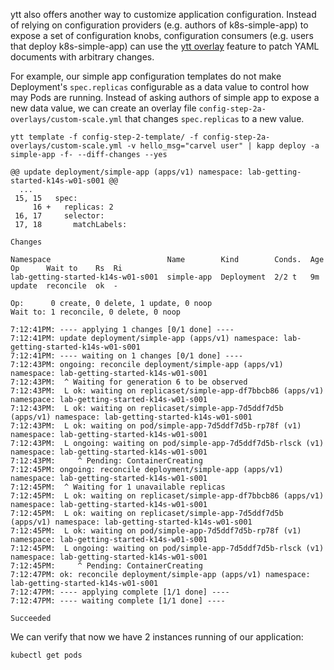 ytt also offers another way to customize application configuration. Instead of relying on configuration providers (e.g. authors of k8s-simple-app) to expose a set of configuration knobs, configuration consumers (e.g. users that deploy k8s-simple-app) can use the [ytt overlay](https://github.com/k14s/ytt/blob/master/docs/lang-ref-ytt-overlay.md) feature to patch YAML documents with arbitrary changes.

For example, our simple app configuration templates do not make Deployment's `spec.replicas` configurable as a data value to control how may Pods are running. Instead of asking authors of simple app to expose a new data value, we can create an overlay file `config-step-2a-overlays/custom-scale.yml` that changes `spec.replicas` to a new value.

```execute-1
ytt template -f config-step-2-template/ -f config-step-2a-overlays/custom-scale.yml -v hello_msg="carvel user" | kapp deploy -a simple-app -f- --diff-changes --yes
```

```
@@ update deployment/simple-app (apps/v1) namespace: lab-getting-started-k14s-w01-s001 @@
  ...
 15, 15   spec:
     16 +   replicas: 2
 16, 17     selector:
 17, 18       matchLabels:

Changes

Namespace                          Name        Kind        Conds.  Age  Op      Wait to    Rs  Ri
lab-getting-started-k14s-w01-s001  simple-app  Deployment  2/2 t   9m   update  reconcile  ok  -

Op:      0 create, 0 delete, 1 update, 0 noop
Wait to: 1 reconcile, 0 delete, 0 noop

7:12:41PM: ---- applying 1 changes [0/1 done] ----
7:12:41PM: update deployment/simple-app (apps/v1) namespace: lab-getting-started-k14s-w01-s001
7:12:41PM: ---- waiting on 1 changes [0/1 done] ----
7:12:43PM: ongoing: reconcile deployment/simple-app (apps/v1) namespace: lab-getting-started-k14s-w01-s001
7:12:43PM:  ^ Waiting for generation 6 to be observed
7:12:43PM:  L ok: waiting on replicaset/simple-app-df7bbcb86 (apps/v1) namespace: lab-getting-started-k14s-w01-s001
7:12:43PM:  L ok: waiting on replicaset/simple-app-7d5ddf7d5b (apps/v1) namespace: lab-getting-started-k14s-w01-s001
7:12:43PM:  L ok: waiting on pod/simple-app-7d5ddf7d5b-rp78f (v1) namespace: lab-getting-started-k14s-w01-s001
7:12:43PM:  L ongoing: waiting on pod/simple-app-7d5ddf7d5b-rlsck (v1) namespace: lab-getting-started-k14s-w01-s001
7:12:43PM:     ^ Pending: ContainerCreating
7:12:45PM: ongoing: reconcile deployment/simple-app (apps/v1) namespace: lab-getting-started-k14s-w01-s001
7:12:45PM:  ^ Waiting for 1 unavailable replicas
7:12:45PM:  L ok: waiting on replicaset/simple-app-df7bbcb86 (apps/v1) namespace: lab-getting-started-k14s-w01-s001
7:12:45PM:  L ok: waiting on replicaset/simple-app-7d5ddf7d5b (apps/v1) namespace: lab-getting-started-k14s-w01-s001
7:12:45PM:  L ok: waiting on pod/simple-app-7d5ddf7d5b-rp78f (v1) namespace: lab-getting-started-k14s-w01-s001
7:12:45PM:  L ongoing: waiting on pod/simple-app-7d5ddf7d5b-rlsck (v1) namespace: lab-getting-started-k14s-w01-s001
7:12:45PM:     ^ Pending: ContainerCreating
7:12:47PM: ok: reconcile deployment/simple-app (apps/v1) namespace: lab-getting-started-k14s-w01-s001
7:12:47PM: ---- applying complete [1/1 done] ----
7:12:47PM: ---- waiting complete [1/1 done] ----

Succeeded
```

We can verify that now we have 2 instances running of our application:

```execute-2
kubectl get pods
```